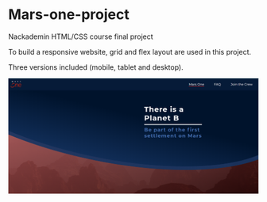 # Mars-one-project
Nackademin HTML/CSS course final project

To build a responsive website, grid and flex layout are used in this project.

Three versions included (mobile, tablet and desktop).

<img src="imgs/CSS-GRID-mars-one.png">